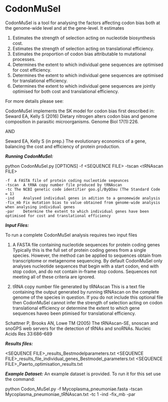 # CodonMuSel
CodonMuSel is a tool for analysing the factors affecting codon bias both at the genome-wide level and at the gene-level. It estimates 

1) Estimates the strength of selection acting on nucleotide biosynthesis cost.
2) Estimates the strength of selection acting on translational efficiency.
3) Estimates the proportion of codon bias attributable to mutational processes.
4) Determines the extent to which individual gene sequences are optimised for cost efficiency.
5) Determines the extent to which individual gene sequences are optimised for translational efficiency.
6) Determines the extent to which individual gene sequences are jointly optimised for both cost and translational efficiency.

For more details please see:

CodonMuSel implements the SK model for codon bias first described in:
Seward EA, Kelly S (2016) Dietary nitrogen alters codon bias and genome composition in parasitic microorganisms. Genome Biol 17(1):226.

AND

Seward EA, Kelly S (in prep.) The evolutionary economics of a gene, balancing the cost and efficiency of protein production.

***Running CodonMuSel:***

python CodonMuSel.py [OPTIONS] -f \<SEQUENCE FILE\> -tscan \<tRNAscan FILE\>

	-f	A FASTA file of protein coding nucleotide seqeunces
	-tscan	A tRNA copy number file produced by tRNAscan
	-tc	The NCBI genetic code identifier goo.gl/ByQOau (The Standard Code = 1)
	-ind	Analysed individual genes in adition to a genomewide analysis
	-fix_mb	Fix mutation bias to value obtained from genome-wide analysis when analysing individual genes
	-par 	Determine the extent to which individual genes have been optimised for cost and translational efficiency

***Input Files:***

To run a complete CodonMuSel analysis requires two input files

1) A FASTA file containing nucleotide sequences for protein coding genes
Typically this is the full set of protein coding genes from a single species. However, the method can be applied to sequences obtain from transcriptome or metagenome sequencing. By default CodonMuSel only analyses nucleotide sequences that begin with a start codon, end with stop codon, and do not contain in-frame stop codons. Sequences not meeting all of these criteria are ignored.

2) tRNA copy number file generated by tRNAscan
This is a text file containing the output generated by running tRNAscan on the complete genome of the species in question. If you do not include this optional file then CodonMuSel cannot infer the strength of selection acting on codon translational efficiency or determine the extent to which gene sequences haveo been ptimised for translational efficiency.

Schattner P, Brooks AN, Lowe TM (2005) The tRNAscan-SE, snoscan and snoGPS web servers for the detection of tRNAs and snoRNAs. Nucleic Acids Res 33:686–689


***Results files:***

\<SEQUENCE FILE\>_results_Bestmodelparameters.txt
\<SEQUENCE FILE\>_results_file_individual_genes_Bestmodel_parameters.txt
\<SEQUENCE FILE\>_Paerto_optimisation_results.txt


***Example Dataset:***
An example dataset is provided. To run it for this set use the command:

python Codon_MuSel.py -f Mycoplasma_pneumoniae.fasta -tscan Mycoplasma_pneumoniae_tRNAscan.txt -tc 1 -ind -fix_mb -par
